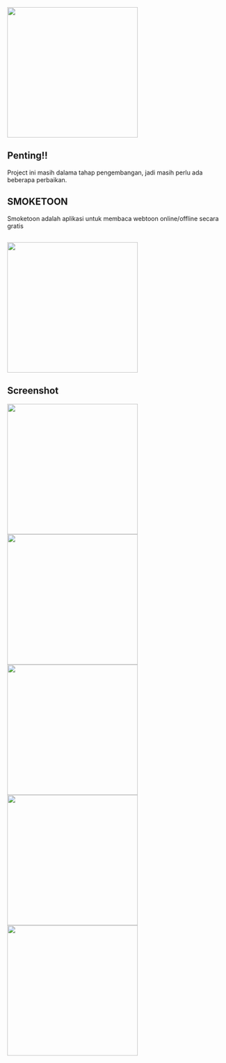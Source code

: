 <img src="https://github.com/DumbWaysStudent/DW12CCJG9_webtoon/blob/master/image_etc/bannerSomkeToonCominngSoon.png" width="300">

## Penting!!
Project ini masih dalama tahap pengembangan, jadi masih perlu ada beberapa perbaikan.

## SMOKETOON
Smoketoon adalah aplikasi untuk membaca webtoon online/offline secara gratis
## <img src="https://github.com/DumbWaysStudent/DW12CCJG9_webtoon/blob/master/image_etc/smoketoonhandhandled.png" width="300">

## Screenshot
<img src="https://github.com/DumbWaysStudent/DW12CCJG9_webtoon/blob/master/screenshoot/Screenshot_20191011-084039.png" width="300">     <img src="https://github.com/DumbWaysStudent/DW12CCJG9_webtoon/blob/master/screenshoot/Screenshot_20191010-232927.png" width="300">     <img src="https://github.com/DumbWaysStudent/DW12CCJG9_webtoon/blob/master/screenshoot/Screenshot_20191010-232934.png" width="300">
<img src="https://github.com/DumbWaysStudent/DW12CCJG9_webtoon/blob/master/screenshoot/Screenshot_20191010-232947.png" width="300">     <img src="https://github.com/DumbWaysStudent/DW12CCJG9_webtoon/blob/master/screenshoot/Screenshot_20191010-233001.png" width="300"> 
